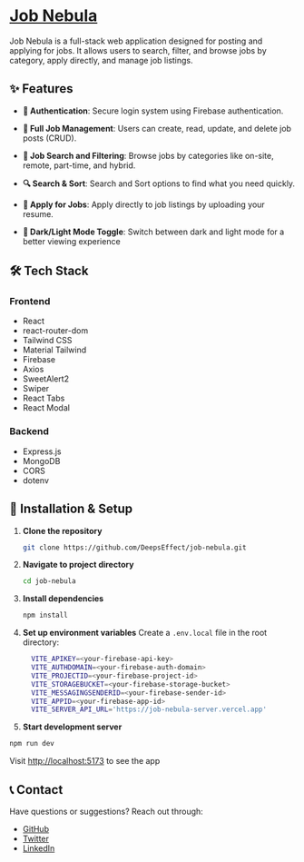 # [Job Nebula](https://job-nebula.web.app)

Job Nebula is a full-stack web application designed for posting and applying for jobs. It allows users to search, filter, and browse jobs by category, apply directly, and manage job listings.

## ✨ Features

- **🔐 Authentication**: Secure login system using Firebase authentication.

- **📝 Full Job Management**:  Users can create, read, update, and delete job posts (CRUD).
  
- **🔖 Job Search and Filtering**: Browse jobs by categories like on-site, remote, part-time, and hybrid.
 
- **🔍 Search & Sort**: Search and Sort options to find what you need quickly.
  
- **👏 Apply for Jobs**: Apply directly to job listings by uploading your resume.
  
- **📱 Dark/Light Mode Toggle**: Switch between dark and light mode for a better viewing experience
  
## 🛠️ Tech Stack

### Frontend

- React
- react-router-dom
- Tailwind CSS
- Material Tailwind
- Firebase
- Axios
- SweetAlert2
- Swiper
- React Tabs
- React Modal

### Backend

- Express.js
- MongoDB
- CORS
- dotenv

## 🚀 Installation & Setup

1. **Clone the repository**

   ```bash
   git clone https://github.com/DeepsEffect/job-nebula.git
   ```

2. **Navigate to project directory**

   ```bash
   cd job-nebula
   ```

3. **Install dependencies**

   ```bash
   npm install
   ```

4. **Set up environment variables**
   Create a `.env.local` file in the root directory:

   ```bash
     VITE_APIKEY=<your-firebase-api-key>
     VITE_AUTHDOMAIN=<your-firebase-auth-domain>
     VITE_PROJECTID=<your-firebase-project-id>
     VITE_STORAGEBUCKET=<your-firebase-storage-bucket>
     VITE_MESSAGINGSENDERID=<your-firebase-sender-id>
     VITE_APPID=<your-firebase-app-id>
     VITE_SERVER_API_URL='https://job-nebula-server.vercel.app'
   ```

5. **Start development server**

```bash
npm run dev
```

Visit [http://localhost:5173](http://localhost:5173) to see the app

## 📞 Contact

Have questions or suggestions? Reach out through:

- [GitHub](https://github.com/DeepsEffect)
- [Twitter](https://x.com/JalalAhmed7845)
- [LinkedIn](https://www.linkedin.com/in/jalal-ahmed-dev)
